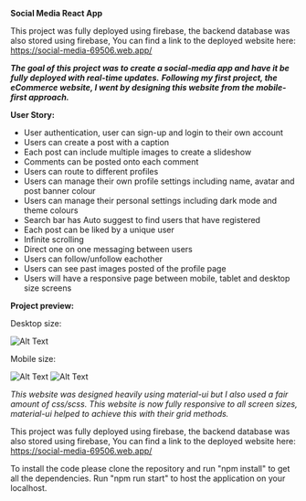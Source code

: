 **Social Media React App**

This project was fully deployed using firebase, the backend database was also stored using firebase,
You can find a link to the deployed website here: https://social-media-69506.web.app/

__*The goal of this project was to create a social-media app and have it be fully deployed with real-time updates.*__
__*Following my first project, the eCommerce website, I went by designing this website from the mobile-first approach.*__

**User Story:**
- User authentication, user can sign-up and login to their own account
- Users can create a post with a caption
- Each post can include multiple images to create a slideshow
- Comments can be posted onto each comment
- Users can route to different profiles
- Users can manage their own profile settings including name, avatar and post banner colour
- Users can manage their personal settings including dark mode and theme colours
- Search bar has Auto suggest to find users that have registered
- Each post can be liked by a unique user
- Infinite scrolling
- Direct one on one messaging between users
- Users can follow/unfollow eachother
- Users can see past images posted of the profile page
- Users will have a responsive page between mobile, tablet and desktop size screens

**Project preview:**

Desktop size:

![Alt Text](https://i.gyazo.com/2ca91feeb5bd37993bb7ad0356790cc4.png)

Mobile size:

![Alt Text](https://i.gyazo.com/f761ea4f81bbe96ea197c48735b0343f.png)
![Alt Text](https://i.gyazo.com/ed205a4a910bea5249025d22fed0738b.png)

*This website was designed heavily using material-ui but I also used a fair amount of css/scss. This website is now fully* *responsive to all screen sizes, material-ui helped to achieve this with their grid methods.*

This project was fully deployed using firebase, the backend database was also stored using firebase,
You can find a link to the deployed website here: https://social-media-69506.web.app/

To install the code please clone the repository and run "npm install" to get all the dependencies.
Run "npm run start" to host the application on your localhost.